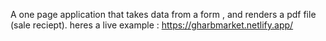 A one page application that takes data from a form , and renders a pdf file (sale reciept).
heres a live example : https://gharbmarket.netlify.app/
